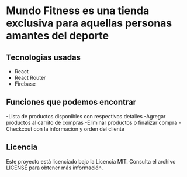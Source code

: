 # Mundo Fitness es una tienda exclusiva para aquellas personas amantes del deporte 


## Tecnologias usadas
- React
- React Router
- Firebase

## Funciones que podemos encontrar
-Lista de productos disponibles con respectivos detalles
-Agregar productos al carrito de compras
-Eliminar productos o finalizar compra
-Checkcout con la informacion y orden del cliente


## Licencia
Este proyecto está licenciado bajo la Licencia MIT. Consulta el archivo LICENSE para obtener más información.


